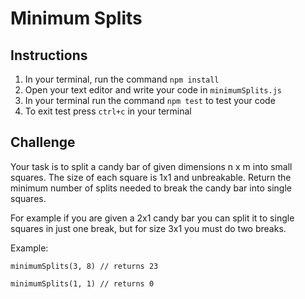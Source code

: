 # Minimum Splits

## Instructions

1.  In your terminal, run the command `npm install`
2.  Open your text editor and write your code in `minimumSplits.js`
3.  In your terminal run the command `npm test` to test your code
4.  To exit test press `ctrl+c` in your terminal

## Challenge

Your task is to split a candy bar of given dimensions n x m into small squares. The size of each square is 1x1 and unbreakable. Return the minimum number of splits needed to break the candy bar into single squares.

For example if you are given a 2x1 candy bar you can split it to single squares in just one break, but for size 3x1 you must do two breaks.

Example:

```
minimumSplits(3, 8) // returns 23

minimumSplits(1, 1) // returns 0
```
